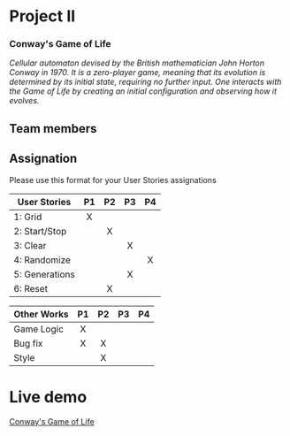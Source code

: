 # Project II

### Conway's Game of Life
*Cellular automaton devised by the British mathematician John Horton Conway in 1970. It is a zero-player game, meaning that its evolution is determined by its initial state, requiring no further input. One interacts with the Game of Life by creating an initial configuration and observing how it evolves.*

## Team members


## Assignation 

Please use this format for your User Stories assignations

| User Stories     | P1 | P2 | P3 | P4 |
| ---------------- | :---: | :---: |  :---:  |  :---:  |
| 1: Grid          |   X   |       |         |         |
| 2: Start/Stop    |       |   X   |         |         |
| 3: Clear         |       |       |    X    |         |
| 4: Randomize     |       |       |         |    X    |
| 5: Generations   |       |       |    X    |         |
| 6: Reset         |       |   X   |         |         |

| Other Works      | P1 | P2 | P3 | P4 |
| ---------------- | :---: | :---: |  :---:  |  :---:  |
| Game Logic       |   X   |       |         |         |
| Bug fix          |   X   |   X   |         |         |
| Style            |       |   X   |         |         |

# Live demo

[Conway's Game of Life](https://alfonsoln.github.io/project_II_conway/)